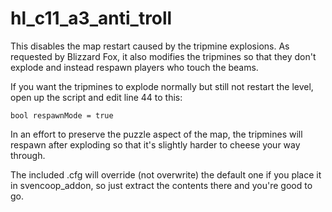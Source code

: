 # hl_c11_a3_anti_troll
This disables the map restart caused by the tripmine explosions. As requested by Blizzard Fox, it also modifies the tripmines so that they don't explode and instead respawn players who touch the beams.

If you want the tripmines to explode normally but still not restart the level, open up the script and edit line 44 to this:
```
bool respawnMode = true
```
In an effort to preserve the puzzle aspect of the map, the tripmines will respawn after exploding so that it's slightly harder to cheese your way through.

The included .cfg will override (not overwrite) the default one if you place it in svencoop_addon, so just extract the contents there and you're good to go.
